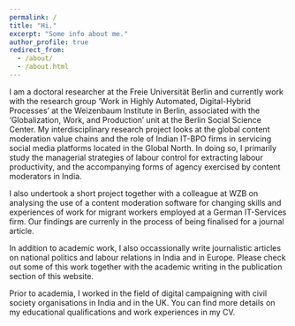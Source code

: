 ```yaml
---
permalink: /
title: "Hi."
excerpt: "Some info about me."
author_profile: true
redirect_from:
  - /about/
  - /about.html
---
```


I am a doctoral researcher at the Freie Universität Berlin and currently work with the research group ‘Work in Highly Automated, Digital-Hybrid Processes’ at the Weizenbaum Institute in Berlin, associated with the ‘Globalization, Work, and Production’ unit at the Berlin Social Science Center. My interdisciplinary research project looks at the global content moderation value chains and the role of Indian IT-BPO firms in servicing social media platforms located in the Global North. In doing so, I primarily study the managerial strategies of labour control for extracting labour productivity, and the accompanying forms of agency exercised by content moderators in India.

I also undertook a short project together with a colleague at WZB on analysing the use of a content moderation software for changing skills and experiences of work for migrant workers employed at a German IT-Services firm. Our findings are currenly in the process of being finalised for a journal article.

In addition to academic work, I also occassionally write journalistic articles on national politics and labour relations in India and in Europe. Please check out some of this work together with the academic writing in the publication section of this website.

Prior to academia, I worked in the field of digital campaigning with civil society organisations in India and in the UK. You can find more details on my educational qualifications and work experiences in my CV.

